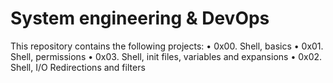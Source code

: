 # **System engineering & DevOps** 
This repository contains the following projects:
	• 0x00. Shell, basics
	• 0x01. Shell, permissions
	• 0x03. Shell, init files, variables and expansions
	• 0x02. Shell, I/O Redirections and filters

